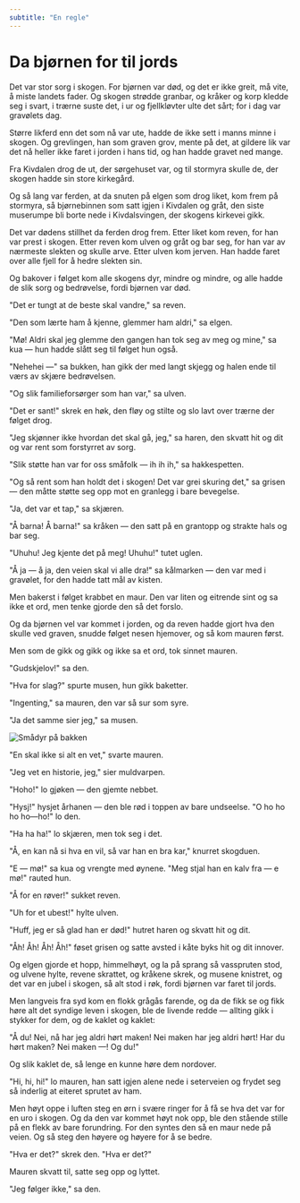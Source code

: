 ```yaml
---
subtitle: "En regle"
---
```


# Da bjørnen for til jords

Det var stor sorg i skogen. For bjørnen var død, og det er ikke greit, må vite, å miste landets fader. Og skogen strødde granbar, og kråker og korp kledde seg i svart, i trærne suste det, i ur og fjellkløvter ulte det sårt; for i dag var gravølets dag.

Større likferd enn det som nå var ute, hadde de ikke sett i manns minne i skogen. Og grevlingen, han som graven grov, mente på det, at gildere lik var det nå heller ikke faret i jorden i hans tid, og han hadde gravet ned mange.

Fra Kivdalen drog de ut, der sørgehuset var, og til stormyra skulle de, der skogen hadde sin store kirkegård.

Og så lang var ferden, at da snuten på elgen som drog liket, kom frem på stormyra, så bjørnebinnen som satt igjen i Kivdalen og gråt, den siste muserumpe bli borte nede i Kivdalsvingen, der skogens kirkevei gikk.

Det var dødens stillhet da ferden drog frem. Etter liket kom reven, for han var prest i skogen. Etter reven kom ulven og gråt og bar seg, for han var av nærmeste slekten og skulle arve. Etter ulven kom jerven. Han hadde faret over alle fjell for å hedre slekten sin.

Og bakover i følget kom alle skogens dyr, mindre og mindre, og alle hadde de slik sorg og bedrøvelse, fordi bjørnen var død.

"Det er tungt at de beste skal vandre," sa reven.

"Den som lærte ham å kjenne, glemmer ham aldri," sa elgen.

"Mø! Aldri skal jeg glemme den gangen han tok seg av meg og mine," sa kua — hun hadde slått seg til følget hun også.

"Nehehei —" sa bukken, han gikk der med langt skjegg og halen ende til værs av skjære bedrøvelsen.

"Og slik familieforsørger som han var," sa ulven.

"Det er sant!" skrek en høk, den fløy og stilte og slo lavt over trærne der følget drog.

"Jeg skjønner ikke hvordan det skal gå, jeg," sa haren, den skvatt hit og dit og var rent som forstyrret av sorg.

"Slik støtte han var for oss småfolk — ih ih ih," sa hakkespetten.

"Og så rent som han holdt det i skogen! Det var grei skuring det," sa grisen — den måtte støtte seg opp mot en granlegg i bare bevegelse.

"Ja, det var et tap," sa skjæren.

"Å barna! Å barna!" sa kråken — den satt på en grantopp og strakte hals og bar seg.

"Uhuhu! Jeg kjente det på meg! Uhuhu!" tutet uglen.

"Å ja — å ja, den veien skal vi alle dra!" sa kålmarken — den var med i gravølet, for den hadde tatt mål av kisten.

Men bakerst i følget krabbet en maur. Den var liten og eitrende sint og sa ikke et ord, men tenke gjorde den så det forslo.

Og da bjørnen vel var kommet i jorden, og da reven hadde gjort hva den skulle ved graven, snudde følget nesen hjemover, og så kom mauren først.

Men som de gikk og gikk og ikke sa et ord, tok sinnet mauren.

"Gudskjelov!" sa den.

"Hva for slag?" spurte musen, hun gikk baketter.

"Ingenting," sa mauren, den var så sur som syre.

"Ja det samme sier jeg," sa musen.

![Smådyr på bakken](./dbftj1.png)

"En skal ikke si alt en vet," svarte mauren.

"Jeg vet en historie, jeg," sier muldvarpen.

"Hoho!" lo gjøken — den gjemte nebbet.

"Hysj!" hysjet århanen — den ble rød i toppen av bare undseelse. "O ho ho ho ho—ho!" lo den.

"Ha ha ha!" lo skjæren, men tok seg i det.

"Å, en kan nå si hva en vil, så var han en bra kar," knurret skogduen.

"E — mø!" sa kua og vrengte med øynene. "Meg stjal han en kalv fra — e mø!" rauted hun.

"Å for en røver!" sukket reven.

"Uh for et ubest!" hylte ulven.

"Huff, jeg er så glad han er død!" hutret haren og skvatt hit og dit.

"Åh! Åh! Åh! Åh!" føset grisen og satte avsted i kåte byks hit og dit innover.

Og elgen gjorde et hopp, himmelhøyt, og la på sprang så vasspruten stod, og ulvene hylte, revene skrattet, og kråkene skrek, og musene knistret, og det var en jubel i skogen, så alt stod i røk, fordi bjørnen var faret til jords.

Men langveis fra syd kom en flokk grågås farende, og da de fikk se og fikk høre alt det syndige leven i skogen, ble de livende redde — allting gikk i stykker for dem, og de kaklet og kaklet:

"Å du! Nei, nå har jeg aldri hørt maken! Nei maken har jeg aldri hørt! Har du hørt maken? Nei maken —! Og du!"

Og slik kaklet de, så lenge en kunne høre dem nordover.

"Hi, hi, hi!" lo mauren, han satt igjen alene nede i seterveien og frydet seg så inderlig at eiteret sprutet av ham.

Men høyt oppe i luften steg en ørn i svære ringer for å få se hva det var for en uro i skogen. Og da den var kommet høyt nok opp, ble den stående stille på en flekk av bare forundring. For den syntes den så en maur nede på veien. Og så steg den høyere og høyere for å se bedre.

"Hva er det?" skrek den. "Hva er det?"

Mauren skvatt til, satte seg opp og lyttet.

"Jeg følger ikke," sa den.
